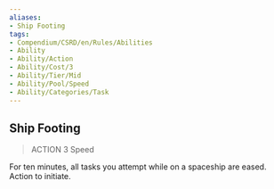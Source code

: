 ```yaml
---
aliases:
- Ship Footing
tags:
- Compendium/CSRD/en/Rules/Abilities
- Ability
- Ability/Action
- Ability/Cost/3
- Ability/Tier/Mid
- Ability/Pool/Speed
- Ability/Categories/Task
---
```


  
## Ship Footing  
>ACTION 3  Speed  
  
For ten minutes, all tasks you attempt while on a spaceship are eased. Action to initiate.